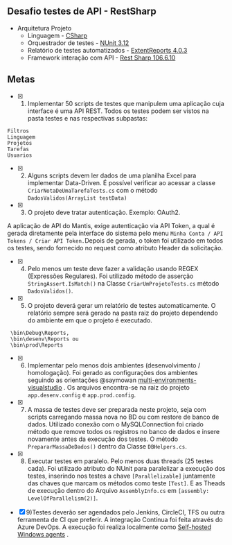 ## Desafio testes de API - RestSharp

- Arquitetura Projeto
	- Linguagem		- [CSharp](https://docs.microsoft.com/pt-br/dotnet/csharp/ "CSharp")
	- Orquestrador de testes - [NUnit 3.12](https://github.com/nunit/nunit "NUnit 3.12")
	- Relatório de testes automatizados - [ExtentReports 4.0.3](http://extentreports.com/docs/versions/4/net/ "ExtentReports 4.0.3")
	- Framework interação com API - [Rest Sharp 106.6.10](http://restsharp.org/ "RestSharp 106.6.10") 

## Metas

- [x]	1) Implementar 50 scripts de testes que manipulem uma aplicação cuja interface é uma API REST. 
Todos os testes podem ser vistos na pasta testes e nas respectivas subpastas: 

```
Filtros
Linguagem
Projetos
Tarefas
Usuarios
```
 
- [x]	2) Alguns scripts devem ler dados de uma planilha Excel para implementar Data-Driven.
É possível verificar ao acessar a classe `CriarNotaDeUmaTarefaTests.cs` com o método `DadosValidos(ArrayList testData)`


- [x]	3) O projeto deve tratar autenticação. Exemplo: OAuth2.

A aplicação de API do Mantis, exige autenticação via API Token, a qual é gerada diretamente pela interface do sistema pelo menu 
`Minha Conta / API Tokens / Criar API Token.`Depois de gerada, o token foi utilizado em todos os testes, sendo fornecido no request como atributo Header da solicitação.


- [x]	4) Pelo menos um teste deve fazer a validação usando REGEX (Expressões Regulares).
Foi utilizado método de asserção `StringAssert.IsMatch()` na Classe `CriarUmProjetoTests.cs` método `DadosValidos()`. 

- [x]	5) O projeto deverá gerar um relatório de testes automaticamente.
O relatório sempre será gerado na pasta raiz do projeto dependendo do ambiente em que o projeto é executado.
```
 \bin\Debug\Reports,
 \bin\desenv\Reports ou
 \bin\prod\Reports 
```
- [x]	6) Implementar pelo menos dois ambientes (desenvolvimento / homologação).
Foi gerado as configurações dos ambientes seguindo as orientações @saymowan [multi-environments-visualstudio](https://github.com/saymowan/multi-environments-visualstudio) .
 Os arquivos encontra-se na raiz do projeto `app.desenv.config` e `app.prod.config`.

- [x]	7) A massa de testes deve ser preparada neste projeto, seja com scripts carregando massa nova no BD ou com restore de banco de dados.
Utilizado conexão com o MySQLConnection foi criado método que remove todos os registros no banco de dados e insere novamente antes da execução dos testes.
O método  `PrepararMassaDeDados()` dentro da Classe `DBHelpers.cs`.

- [x]	8) Executar testes em paralelo. Pelo menos duas threads (25 testes cada).
Foi utilizado atributo do NUnit para paralelizar a execução dos testes, inserindo nos testes a chave `[Parallelizable]` juntamente das chaves que marcam os métodos como teste `[Test]`.
E as Theads de execução dentro do Arquivo `AssemblyInfo.cs` em `[assembly: LevelOfParallelism(2)]`.

- [x]	9)Testes deverão ser agendados pelo Jenkins, CircleCI, TFS ou outra ferramenta de CI que preferir.
A integração Contínua foi feita através do Azure DevOps. A execução foi realiza localmente como [Self-hosted Windows agents](https://docs.microsoft.com/en-us/azure/devops/pipelines/agents/v2-windows?view=azure-devops) .


